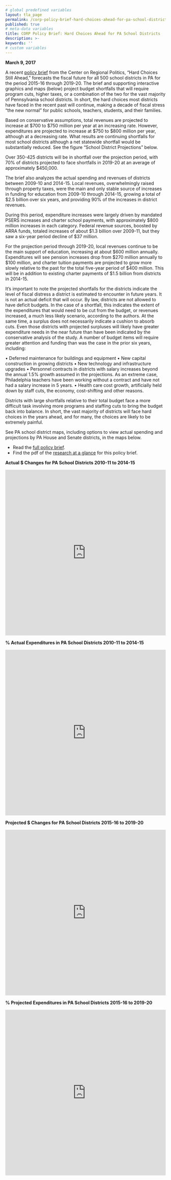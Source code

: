 ```yaml
---
# global predefined variables
layout: tla_page
permalink: /corp-policy-brief-hard-choices-ahead-for-pa-school-districts/
published: true
# meta-data variables
title: CORP Policy Brief: Hard Choices Ahead for PA School Districts
description: >-
keywords: ''
# custom variables
---
```

**March 9, 2017**<br>

A recent [policy brief](https://drive.google.com/file/d/1nW6UleIv0O6Tc2wkrkEuxnr0eyPAnFuZ/view?usp=sharing) from the Center on Regional Politics, “Hard Choices Still Ahead,” forecasts the fiscal future for all 500 school districts in PA for the period 2015-16 through 2019-20. The brief and supporting interactive graphics and maps (below) project budget shortfalls that will require program cuts, higher taxes, or a combination of the two for the vast majority of Pennsylvania school districts. In short, the hard choices most districts have faced in the recent past will continue, making a decade of fiscal stress “the new normal” for public schools, teachers, students, and their families.

Based on conservative assumptions, total revenues are projected to increase at $700 to $750 million per year at an increasing rate. However, expenditures are projected to increase at $750 to $800 million per year, although at a decreasing rate. What results are continuing shortfalls for most school districts although a net statewide shortfall would be substantially reduced. See the figure “School District Projections” below.

<script id="infogram_0_school_district_projections_revenues_expenditures_shortfallsurplus" title="School District Projections:  Revenues, Expenditures, Shortfall/Surplus" src="https://e.infogram.com/js/dist/embed.js?bYD" type="text/javascript"></script>

Over 350-425 districts will be in shortfall over the projection period, with 70% of districts projected to face shortfalls in 2019-20 at an average of approximately $450,000.

<script id="infogram_0_comparison_of_number_of_school_districts_with_shortfalls_2009_10_to_2014_16_v_2015_16_to_2019_20" title="Comparison of Number of School Districts with Shortfalls 2009-10 to 2014-16 v. 2015-16 to 2019-20" src="https://e.infogram.com/js/dist/embed.js?Tm4" type="text/javascript"></script>

<script id="infogram_0_number_of_school_districts_with_annual_surpluses_and_shortfalls" title="Number of School Districts with Annual Surpluses and Shortfalls" src="https://e.infogram.com/js/dist/embed.js?7QF" type="text/javascript"></script>

The brief also analyzes the actual spending and revenues of districts between 2009-10 and 2014-15. Local revenues, overwhelmingly raised through property taxes, were the main and only stable source of increases in funding for education from 2009-10 through 2014-15, growing a total of $2.5 billion over six years, and providing 90% of the increases in district revenues.

<script id="infogram_0_annual__changes____2009_10_through_2014_15__school_district_major_revenues" title="Annual $ Changes ̶ 2009-10 through 2014-15 School District Major Revenues" src="https://e.infogram.com/js/dist/embed.js?i4P" type="text/javascript"></script>

<script id="infogram_0_annual__changes____2009_10_through_2014_15_school_district_major_expenditures" title="Annual $ Changes ̶ 2009-10 through 2014-15 School District Major Expenditures" src="https://e.infogram.com/js/dist/embed.js?NAR" type="text/javascript"></script>

During this period, expenditure increases were largely driven by mandated PSERS increases and charter school payments, with approximately $800 million increases in each category. Federal revenue sources, boosted by ARRA funds, totaled increases of about $1.3 billion over 2009-11, but they saw a six-year period decline of $37 million.

For the projection period through 2019-20, local revenues continue to be the main support of education, increasing at about $600 million annually. Expenditures will see pension increases drop from $270 million annually to $100 million, and charter tuition payments are projected to grow more slowly relative to the past for the total five-year period of $400 million. This will be in addition to existing charter payments of $1.5 billion from districts in 2014-15.

<script id="infogram_0_projected_annual__changes_2015_16_through_2019_20_school_district_major_revenues" title="Projected Annual $ Changes: 2015-16 through 2019-20 School District Major Revenues" src="https://e.infogram.com/js/dist/embed.js?4r2" type="text/javascript"></script>

<script id="infogram_0_projected_annual__changes_2015_16_through_2019_20_school_district_major_expenditures" title="Projected Annual $ Changes 2015-16 through 2019-20 School District Major Expenditures" src="https://e.infogram.com/js/dist/embed.js?yKA" type="text/javascript"></script>

It’s important to note the projected shortfalls for the districts indicate the level of fiscal distress a district is estimated to encounter in future years. It is not an actual deficit that will occur. By law, districts are not allowed to have deficit budgets. In the case of a shortfall, this indicates the extent of the expenditures that would need to be cut from the budget, or revenues increased, a much less likely scenario, according to the authors. At the same time, a surplus does not necessarily indicate a cushion to absorb cuts. Even those districts with projected surpluses will likely have greater expenditure needs in the near future than have been indicated by the conservative analysis of the study. A number of budget items will require greater attention and funding than was the case in the prior six years, including:

• Deferred maintenance for buildings and equipment
• New capital construction in growing districts
• New technology and infrastructure upgrades
• Personnel contracts in districts with salary increases beyond the annual 1.5% growth assumed in the projections. As an extreme case, Philadelphia teachers have been working without a contract and have not had a salary increase in 5 years.
• Health care cost growth, artificially held down by staff cuts, the economy, cost-shifting and other reasons.

Districts with large shortfalls relative to their total budget face a more difficult task involving more programs and staffing cuts to bring the budget back into balance. In short, the vast majority of districts will face hard choices in the years ahead, and for many, the choices are likely to be extremely painful.

See PA school district maps, including options to view actual spending and projections by PA House and Senate districts, in the maps below.

- Read the [full policy brief](https://drive.google.com/file/d/1nW6UleIv0O6Tc2wkrkEuxnr0eyPAnFuZ/view?usp=sharing).
- Find the pdf of the [research at a glance](https://drive.google.com/file/d/1INIcNrT-8KFoLlQwseG7PfkhhXZqZMHL/view?usp=sharing) for this policy brief.

**Actual $ Changes for PA School Districts 2010-11 to 2014-15**<br>

<div class="container video-container">
  <iframe src="https://mjather.carto.com/builder/377f9c28-f880-11e6-bd1f-0e3ebc282e83/embed" width="100%" height="520" frameborder="0" allowfullscreen="allowfullscreen"></iframe>
</div>

**% Actual Expenditures in PA School Districts 2010-11 to 2014-15**<br>

<div class="container video-container">
  <iframe src="https://mjather.carto.com/builder/c2c8b9f2-f9e0-11e6-baf1-0e05a8b3e3d7/embed" width="100%" height="520" frameborder="0" allowfullscreen="allowfullscreen"></iframe>
</div>

**Projected $ Changes for PA School Districts 2015-16 to 2019-20**<br>

<div class="container video-container">
  <iframe src="https://mjather.carto.com/builder/daef512a-f79d-11e6-8120-0ee66e2c9693/embed" width="100%" height="520" frameborder="0" allowfullscreen="allowfullscreen"></iframe>
</div>

**% Projected Expenditures in PA School Districts 2015-16 to 2019-20**

<div class="container video-container">
  <iframe src="https://mjather.carto.com/builder/317582ca-f94d-11e6-81d0-0ee66e2c9693/embed" width="100%" height="520" frameborder="0" allowfullscreen="allowfullscreen"></iframe>
</div>  
